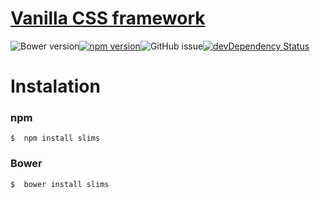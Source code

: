 # [Vanilla CSS framework](http://gitscrum.github.io/slims/)
![Bower version](https://img.shields.io/bower/v/slim.svg?style=flat-square)[![npm version](https://img.shields.io/npm/v/slims.svg?style=flat-square)](https://www.npmjs.com/package/slims)![GitHub issue](https://img.shields.io/github/issues/gitscrum/slims.svg?style=flat-square)[![devDependency Status](https://david-dm.org/gitscrum/slims/dev-status.svg?style=flat-square)](https://david-dm.org/gitscrum/Slims#info=devDependencies)

# Instalation
### npm
```console 
$  npm install slims
```

### Bower
```console 
$  bower install slims
```
